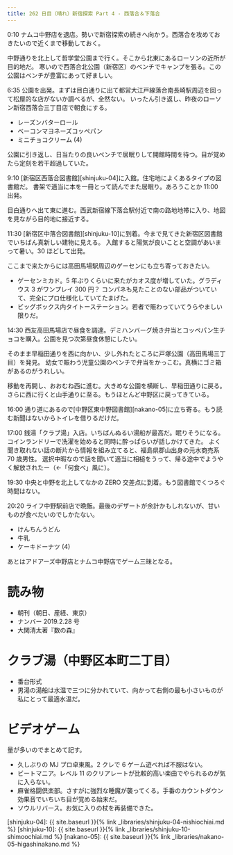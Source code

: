 ```yaml
---
title: 262 日目（晴れ）新宿探索 Part 4 - 西落合＆下落合
---
```


0:10 ナムコ中野店を退店。勢いで新宿探索の続きへ向かう。西落合を攻めておきたいので近くまで移動しておく。

中野通りを北上して哲学堂公園まで行く。そこから北東にあるローソンの近所が目的地だ。
寒いので西落合北公園（新宿区）のベンチでキャンプを張る。この公園はベンチが豊富にあって好ましい。

6:35 公園を出発。まずは目白通りに出て都営大江戸線落合南長崎駅周辺を回って松屋的な店がないか調べるが、全然ない。
いったん引き返し、昨夜のローソン新宿西落合三丁目店で朝食にする。
* レーズンバターロール
* ベーコンマヨネーズコッペパン
* ミニチョコクリーム (4)

公園に引き返し、日当たりの良いベンチで居眠りして開館時間を待つ。目が覚めたら定刻を若干超過していた。

9:10 [新宿区西落合図書館][shinjuku-04]に入館。住宅地によくあるタイプの図書館だ。
書架で適当に本を一冊とって読んでまた居眠り。あろうことか 11:00 出発。

目白通りへ出て東に進む。西武新宿線下落合駅付近で南の路地地帯に入り、地図を見ながら目的地に接近する。

11:30 [新宿区中落合図書館][shinjuku-10]に到着。今まで見てきた新宿区図書館でいちばん真新しい建物に見える。
入館すると陽気が良いことと空調があいまって暑い。30 ほどして出発。

ここまで来たからには高田馬場駅周辺のゲーセンにも立ち寄っておきたい。
* ゲーセンミカド。5 年ぶりくらいに来たがカオス度が増していた。グラディウス 3 がワンプレイ 300 円？
  コンパネも見たことのない部品がついていて、完全にプロ仕様化していてたまげた。
* ビッグボックス内タイトーステーション。若者で賑わっていてうらやましい限りだ。

14:30 西友高田馬場店で昼食を調達。デミハンバーグ焼き弁当とコッペパン生チョコを購入。公園を見つ次第昼食休憩にしたい。

そのまま早稲田通りを西に向かい、少し外れたところに戸塚公園（高田馬場三丁目）を発見。
幼女で賑わう児童公園のベンチで弁当をかっこむ。真横にゴミ箱があるのがうれしい。

移動を再開し、おおむね西に進む。大きめな公園を横断し、早稲田通りに戻る。
さらに西に行くと山手通りに至る。もうほとんど中野区に戻ってきている。

16:00 通り道にあるので[中野区東中野図書館][nakano-05]に立ち寄る。もう読む新聞はないからトイレを借りるだけだ。

17:00 銭湯「クラブ湯」入店。いちばんぬるい湯船が最高だ。眠りそうになる。
コインランドリーで洗濯を始めると同時に酔っぱらいが話しかけてきた。
よく聞き取れない話の断片から情報を組み立てると、福島県郡山出身の元水商売系 70 歳男性。
選択中暇なので話を聞いて適当に相槌をうって、帰る途中でようやく解放されたー（←「何食べ」風に）。

19:30 中央と中野を北上してなかの ZERO 交差点に到着。もう図書館でくつろぐ時間はない。

20:20 ライフ中野駅前店で晩飯。最後のデザートが余計かもしれないが、甘いものが食べたいのでしかたない。
* けんちんうどん
* 牛乳
* ケーキドーナツ (4)

あとはアドアーズ中野店とナムコ中野店でゲーム三昧となる。

# 読み物

* 朝刊（朝日、産経、東京）
* ナンバー 2019.2.28 号
* 大関清太著『数の森』

# クラブ湯（中野区本町二丁目）

* 番台形式
* 男湯の湯船は水温で三つに分かれていて、向かって右側の最も小さいものが私にとって最適水温だ。

# ビデオゲーム

量が多いのでまとめて記す。

* 久しぶりの MJ プロ卓東風。2 クレで 6 ゲーム遊べれば不服はない。
* ビートマニア。レベル 11 のクリアレートが比較的高い楽曲でやられるのが気に入らない。
* 麻雀格闘倶楽部。さすがに強烈な睡魔が襲ってくる。手番のカウントダウン効果音でいちいち目が覚める始末だ。
* ソウルリバース。お気に入りの杖を再装備できた。

[shinjuku-04]: {{ site.baseurl }}{% link _libraries/shinjuku-04-nishiochiai.md %}
[shinjuku-10]: {{ site.baseurl }}{% link _libraries/shinjuku-10-shimoochiai.md %}
[nakano-05]: {{ site.baseurl }}{% link _libraries/nakano-05-higashinakano.md %}
